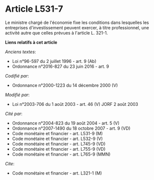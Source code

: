 # Article L531-7

Le ministre chargé de l'économie fixe les conditions dans lesquelles les entreprises d'investissement peuvent exercer, à
titre professionnel, une activité autre que celles prévues à l'article L. 321-1.

**Liens relatifs à cet article**

_Anciens textes_:

  - Loi n°96-597 du 2 juillet 1996 - art. 9 (Ab)
  - Ordonnance n°2016-827 du 23 juin 2016 - art. 9

_Codifié par_:

  - Ordonnance n°2000-1223 du 14 décembre 2000 (V)

_Modifié par_:

  - Loi n°2003-706 du 1 août 2003 - art. 46 (V) JORF 2 août 2003

_Cité par_:

  - Ordonnance n°2004-823 du 19 août 2004 - art. 5 (V)
  - Ordonnance n°2007-1490 du 18 octobre 2007 - art. 9 (VD)
  - Code monétaire et financier - art. L531-9 (M)
  - Code monétaire et financier - art. L532-9 (V)
  - Code monétaire et financier - art. L745-9 (VD)
  - Code monétaire et financier - art. L755-9 (VD)
  - Code monétaire et financier - art. L765-9 (MMN)

_Cite_:

  - Code monétaire et financier - art. L321-1 (M)
